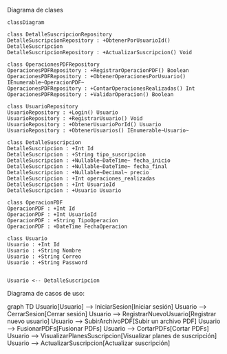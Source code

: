 Diagrama de clases

```mermaid
classDiagram

class DetalleSuscripcionRepository
DetalleSuscripcionRepository : +ObtenerPorUsuarioId() DetalleSuscripcion
DetalleSuscripcionRepository : +ActualizarSuscripcion() Void

class OperacionesPDFRepository
OperacionesPDFRepository : +RegistrarOperacionPDF() Boolean
OperacionesPDFRepository : +ObtenerOperacionesPorUsuario() IEnumerable~OperacionPDF~
OperacionesPDFRepository : +ContarOperacionesRealizadas() Int
OperacionesPDFRepository : +ValidarOperacion() Boolean

class UsuarioRepository
UsuarioRepository : +Login() Usuario
UsuarioRepository : +RegistrarUsuario() Void
UsuarioRepository : +ObtenerUsuarioPorId() Usuario
UsuarioRepository : +ObtenerUsuarios() IEnumerable~Usuario~

class DetalleSuscripcion
DetalleSuscripcion : +Int Id
DetalleSuscripcion : +String tipo_suscripcion
DetalleSuscripcion : +Nullable~DateTime~ fecha_inicio
DetalleSuscripcion : +Nullable~DateTime~ fecha_final
DetalleSuscripcion : +Nullable~Decimal~ precio
DetalleSuscripcion : +Int operaciones_realizadas
DetalleSuscripcion : +Int UsuarioId
DetalleSuscripcion : +Usuario Usuario

class OperacionPDF
OperacionPDF : +Int Id
OperacionPDF : +Int UsuarioId
OperacionPDF : +String TipoOperacion
OperacionPDF : +DateTime FechaOperacion

class Usuario
Usuario : +Int Id
Usuario : +String Nombre
Usuario : +String Correo
Usuario : +String Password


Usuario <-- DetalleSuscripcion

```
Diagrama de casos de uso:

graph TD
    Usuario[Usuario] --> IniciarSesion[Iniciar sesión]
    Usuario --> CerrarSesion[Cerrar sesión]
    Usuario --> RegistrarNuevoUsuario[Registrar nuevo usuario]
    Usuario --> SubirArchivoPDF[Subir un archivo PDF]
    Usuario --> FusionarPDFs[Fusionar PDFs]
    Usuario --> CortarPDFs[Cortar PDFs]
    Usuario --> VisualizarPlanesSuscripcion[Visualizar planes de suscripción]
    Usuario --> ActualizarSuscripcion[Actualizar suscripción]



